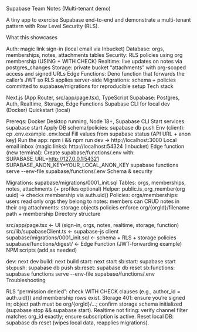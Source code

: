 Supabase Team Notes (Multi-tenant demo)

A tiny app to exercise Supabase end-to-end and demonstrate a multi-tenant pattern with Row Level Security (RLS).

What this showcases

Auth: magic link sign-in (local email via Inbucket)
Database: orgs, memberships, notes, attachments tables
Security: RLS policies using org membership (USING + WITH CHECK)
Realtime: live updates on notes via postgres_changes
Storage: private bucket “attachments” with org-scoped access and signed URLs
Edge Functions: Deno function that forwards the caller’s JWT so RLS applies server-side
Migrations: schema + policies committed to supabase/migrations for reproducible setup
Tech stack

Next.js (App Router, src/app/page.tsx), TypeScript
Supabase: Postgres, Auth, Realtime, Storage, Edge Functions
Supabase CLI for local dev (Docker)
Quickstart (local)

Prereqs: 
Docker Desktop running, Node 18+, Supabase CLI
Start services:
supabase start
Apply DB schema/policies:
supabase db push
Env (client):
cp .env.example .env.local
Fill values from supabase status (API URL + anon key)
Run the app:
npm i && npm run dev → http://localhost:3000
Local email inbox (magic links): http://localhost:54324 (Inbucket)
Edge function (new terminal):
Create supabase/functions/.env with:
SUPABASE_URL=http://127.0.0.1:54321
SUPABASE_ANON_KEY=YOUR_LOCAL_ANON_KEY
supabase functions serve --env-file supabase/functions/.env
Schema & security

Migrations: supabase/migrations/0001_init.sql
Tables: orgs, memberships, notes, attachments (+ profiles optional)
Helper: public.is_org_member(org uuid) → checks membership via auth.uid()
Policies:
orgs/memberships: users read only orgs they belong to
notes: members can CRUD notes in their org
attachments: storage.objects policies enforce org/{orgId}/filename path + membership
Directory structure

src/app/page.tsx ← UI (sign-in, orgs, notes, realtime, storage, function)
src/lib/supabaseClient.ts ← supabase-js client
supabase/migrations/0001_init.sql ← schema + RLS + storage policies
supabase/functions/digest/ ← Edge Function (JWT-forwarding example)
NPM scripts (add as needed)

dev: next dev
build: next build
start: next start
sb:start: supabase start
sb:push: supabase db push
sb:reset: supabase db reset
sb:functions: supabase functions serve --env-file supabase/functions/.env
Troubleshooting

RLS “permission denied”: check WITH CHECK clauses (e.g., author_id = auth.uid()) and membership rows exist.
Storage 401: ensure you’re signed in; object path must be org/{orgId}/...; confirm storage schema initialized (supabase stop && supabase start).
Realtime not firing: verify channel filter matches org_id exactly; ensure subscription is active.
Reset local DB: supabase db reset (wipes local data, reapplies migrations).
